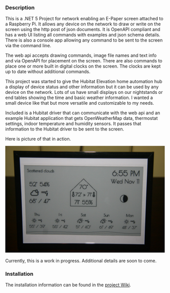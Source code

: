 ### Description
This is a .NET 5 Project for network enabling an E-Paper screen attached to a Raspberry Pi. It allows
any device on the network to draw or write on the screen using the http post of json documents.  It is
OpenAPI compliant and has a web UI listing all commands with examples and json schema details. There is 
also a console app allowing any command to be sent to the screen via the command line.

The web api accepts drawing commands, image file names and text info and via OpenAPI for placement on 
the screen.  There are also commands to place one or more built in digital clocks on the screen. The
clocks are kept up to date without additional commands.

This project was started to give the Hubitat Elevation home automation hub a display of device status
and other information but it can be used by any device on the network. Lots of us have small displays on our
nightstands or end tables showing the time and basic weather information. I wanted a small device like that
but more versatile and customizable to my needs.

Included is a Hubitat driver that can communicate with the web api and an example Hubitat application that
gets OpenWeatherMap data, thermostat settings, indoor temperature and humidity sensors.  It passes that
information to the Hubitat driver to be sent to the screen.

Here is picture of that in action.

![Image of display](https://raw.githubusercontent.com/thecaptncode/IoTDisplay/master/Hardware1.jpg)

Currently, this is a work in progress.  Additional details are soon to come.

### Installation

The installation information can be found in the [project Wiki](https://github.com/thecaptncode/IoTDisplay/wiki/Installation).
